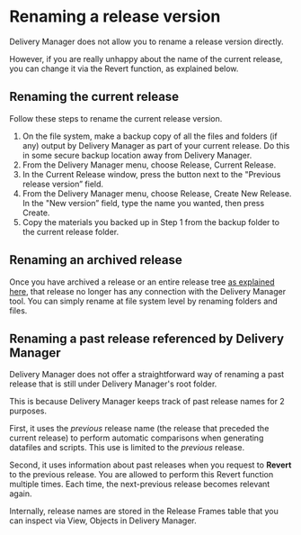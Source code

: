 # Renaming a release version

Delivery Manager does not allow you to rename a release version directly.

However, if you are really unhappy about the name of the current release, you can change it via the Revert function, as explained below.

## Renaming the current release

Follow these steps to rename the current release version.

1. On the file system, make a backup copy of all the files and folders (if any) output by Delivery Manager as part of your current release. Do this in some secure backup location away from Delivery Manager.
2. From the Delivery Manager menu, choose Release, Current Release.
3. In the Current Release window, press the button next to the "Previous release version” field.
4. From the Delivery Manager menu, choose Release, Create New Release. In the "New version” field, type the name you wanted, then press Create.
5. Copy the materials you backed up in Step 1 from the backup folder to the current release folder.

## Renaming an archived release

Once you have archived a release or an entire release tree [as explained here](/docs/Continuous%20delivery/Delivery%20Manager%20basic%20procedures/Dropping%20moving%20archiving%20a%20release%20tree%20or%20starting%20over.md), that release no longer has any connection with the Delivery Manager tool. You can simply rename at file system level by renaming folders and files.

## Renaming a past release referenced by Delivery Manager

Delivery Manager does not offer a straightforward way of renaming a past release that is still under Delivery Manager's root folder.

This is because Delivery Manager keeps track of past release names for 2 purposes.

First, it uses the *previous* release name (the release that preceded the current release) to perform automatic comparisons when generating datafiles and scripts. This use is limited to the *previous* release.

Second, it uses information about past releases when you request to **Revert** to the previous release. You are allowed to perform this Revert function multiple times. Each time, the next-previous release becomes relevant again.

Internally, release names are stored in the Release Frames table that you can inspect via View, Objects in Delivery Manager.